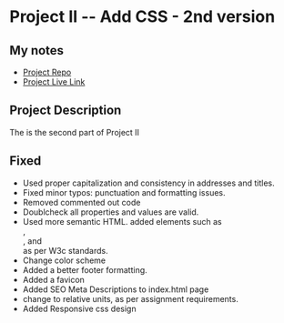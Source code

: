# Project II -- Add CSS - 2nd version

## My notes

- [Project Repo](https://github.com/number1pride/webdev_project_two)
- [Project Live Link](https://number1pride.github.io/webdev_project_two/)

## Project Description

The is the second part of Project II

## Fixed

- Used proper capitalization and consistency in addresses and titles.
- Fixed minor typos: punctuation and formatting issues.
- Removed commented out code
- Doublcheck all properties and values are valid.
- Used more semantic HTML. added elements such as <section>, <article>, and <footer> as per W3c standards.
- Change color scheme
- Added a better footer formatting.
- Added a favicon
- Added SEO Meta Descriptions to index.html page
- change to relative units, as per assignment requirements.
- Added Responsive css design
